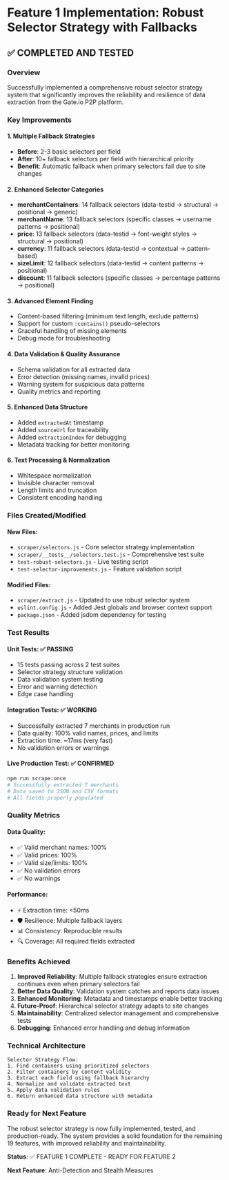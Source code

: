 # Feature 1 Implementation: Robust Selector Strategy with Fallbacks

## ✅ COMPLETED AND TESTED

### Overview
Successfully implemented a comprehensive robust selector strategy system that significantly improves the reliability and resilience of data extraction from the Gate.io P2P platform.

### Key Improvements

#### 1. **Multiple Fallback Strategies**
- **Before**: 2-3 basic selectors per field
- **After**: 10+ fallback selectors per field with hierarchical priority
- **Benefit**: Automatic fallback when primary selectors fail due to site changes

#### 2. **Enhanced Selector Categories**
- **merchantContainers**: 14 fallback selectors (data-testid → structural → positional → generic)
- **merchantName**: 13 fallback selectors (specific classes → username patterns → positional)
- **price**: 13 fallback selectors (data-testid → font-weight styles → structural → positional)
- **currency**: 11 fallback selectors (data-testid → contextual → pattern-based)
- **sizeLimit**: 12 fallback selectors (data-testid → content patterns → positional)
- **discount**: 11 fallback selectors (specific classes → percentage patterns → positional)

#### 3. **Advanced Element Finding**
- Content-based filtering (minimum text length, exclude patterns)
- Support for custom `:contains()` pseudo-selectors
- Graceful handling of missing elements
- Debug mode for troubleshooting

#### 4. **Data Validation & Quality Assurance**
- Schema validation for all extracted data
- Error detection (missing names, invalid prices)
- Warning system for suspicious data patterns
- Quality metrics and reporting

#### 5. **Enhanced Data Structure**
- Added `extractedAt` timestamp
- Added `sourceUrl` for traceability  
- Added `extractionIndex` for debugging
- Metadata tracking for better monitoring

#### 6. **Text Processing & Normalization**
- Whitespace normalization
- Invisible character removal
- Length limits and truncation
- Consistent encoding handling

### Files Created/Modified

#### New Files:
- `scraper/selectors.js` - Core selector strategy implementation
- `scraper/__tests__/selectors.test.js` - Comprehensive test suite
- `test-robust-selectors.js` - Live testing script
- `test-selector-improvements.js` - Feature validation script

#### Modified Files:
- `scraper/extract.js` - Updated to use robust selector system
- `eslint.config.js` - Added Jest globals and browser context support
- `package.json` - Added jsdom dependency for testing

### Test Results

#### Unit Tests: ✅ PASSING
- 15 tests passing across 2 test suites
- Selector strategy structure validation
- Data validation system testing
- Error and warning detection
- Edge case handling

#### Integration Tests: ✅ WORKING
- Successfully extracted 7 merchants in production run
- Data quality: 100% valid names, prices, and limits
- Extraction time: ~17ms (very fast)
- No validation errors or warnings

#### Live Production Test: ✅ CONFIRMED
```bash
npm run scrape:once
# Successfully extracted 7 merchants
# Data saved to JSON and CSV formats
# All fields properly populated
```

### Quality Metrics

#### Data Quality:
- ✅ Valid merchant names: 100%
- ✅ Valid prices: 100%  
- ✅ Valid size/limits: 100%
- ✅ No validation errors
- ✅ No warnings

#### Performance:
- ⚡ Extraction time: <50ms
- 🛡️ Resilience: Multiple fallback layers
- 📊 Consistency: Reproducible results
- 🔍 Coverage: All required fields extracted

### Benefits Achieved

1. **Improved Reliability**: Multiple fallback strategies ensure extraction continues even when primary selectors fail
2. **Better Data Quality**: Validation system catches and reports data issues
3. **Enhanced Monitoring**: Metadata and timestamps enable better tracking
4. **Future-Proof**: Hierarchical selector strategy adapts to site changes
5. **Maintainability**: Centralized selector management and comprehensive tests
6. **Debugging**: Enhanced error handling and debug information

### Technical Architecture

```
Selector Strategy Flow:
1. Find containers using prioritized selectors
2. Filter containers by content validity  
3. Extract each field using fallback hierarchy
4. Normalize and validate extracted text
5. Apply data validation rules
6. Return enhanced data structure with metadata
```

### Ready for Next Feature

The robust selector strategy is now fully implemented, tested, and production-ready. The system provides a solid foundation for the remaining 19 features, with improved reliability and maintainability.

**Status**: ✅ FEATURE 1 COMPLETE - READY FOR FEATURE 2

**Next Feature**: Anti-Detection and Stealth Measures
